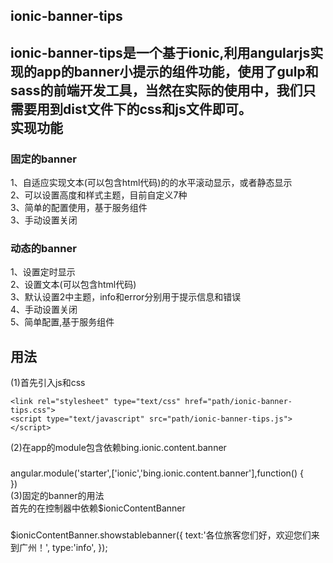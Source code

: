 ionic-banner-tips
------
ionic-banner-tips是一个基于ionic,利用angularjs实现的app的banner小提示的组件功能，使用了gulp和sass的前端开发工具，当然在实际的使用中，我们只需要用到dist文件下的css和js文件即可。  
实现功能
------
### 固定的banner  
1、自适应实现文本(可以包含html代码)的的水平滚动显示，或者静态显示      
2、可以设置高度和样式主题，目前自定义7种       
3、简单的配置使用，基于服务组件         
3、手动设置关闭         
### 动态的banner  
1、设置定时显示     
2、设置文本(可以包含html代码)     
3、默认设置2中主题，info和error分别用于提示信息和错误          
4、手动设置关闭         
5、简单配置,基于服务组件     

用法
------
(1)首先引入js和css    
```
<link rel="stylesheet" type="text/css" href="path/ionic-banner-tips.css">    
<script type="text/javascript" src="path/ionic-banner-tips.js"></script>
```  
(2)在app的module包含依赖bing.ionic.content.banner       
###   
angular.module('starter',['ionic','bing.ionic.content.banner'],function() {					
})			
(3)固定的banner的用法     
首先的在控制器中依赖$ionicContentBanner     
###     
$ionicContentBanner.showstablebanner({
		text:'各位旅客您们好，欢迎您们来到广州！',
		type:'info',
});



